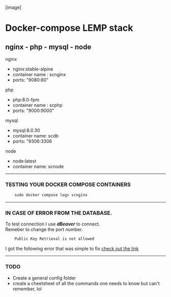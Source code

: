 
[image]







# Docker-compose LEMP stack
 
## nginx - php - mysql - node

nginx
  - nginx:stable-alpine
  - container name : scnginx
  - ports: "9080:80"

php
  - php:8.0-fpm
  - container name : scphp
  - ports: "9000:9000"

mysql
  - mysql:8.0.30
  - container name: scdb
  - ports: "9306:3306

node
  - node:latest
  - container name: scnode   





---

### TESTING YOUR DOCKER COMPOSE CONTAINERS
```js
    sudo docker compose logs scnginx
```

---


### IN CASE OF ERROR FROM THE DATABASE.
To test connection I use   **_dBeaver_**   to connect.   
Remeber to change the port number.   
   
```js
    Public Key Retrieval is not allowed
```

I got the following error that was simple to fix [check out the link](https://ganeshchandrasekaran.com/dbeaver-public-key-retrieval-is-not-allowed-77eba055bbcd)

---

### TODO
- Create a general config folder 
- create a cheetsheet of all the commands one needs to know but can't remember, lol



